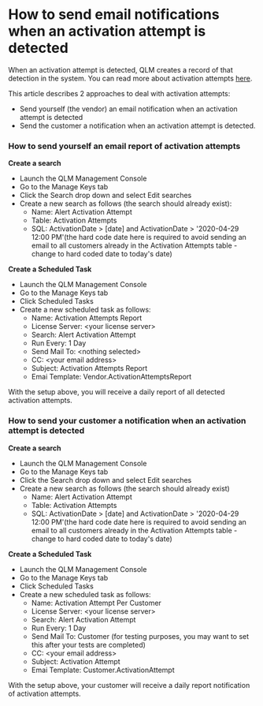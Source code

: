 # How to send email notifications when an activation attempt is detected

When an activation attempt is detected, QLM creates a record of that detection in the system. You can read more about activation attempts [here](https://support.soraco.co/hc/en-us/articles/360042944151).

This article describes 2 approaches to deal with activation attempts:&#x20;

* Send yourself (the vendor) an email notification when an activation attempt is detected
* Send the customer a notification when an activation attempt is detected.

### How to send yourself an email report of activation attempts

**Create a search**

* Launch the QLM Management Console&#x20;
* Go to the Manage Keys tab
* Click the Search drop down and select Edit searches
* Create a new search as follows (the search should already exist):
  * Name: Alert Activation Attempt
  * Table: Activation Attempts
  * SQL: ActivationDate > \[date] and ActivationDate > '2020-04-29 12:00 PM'(the hard code date here is required to avoid sending an email to all customers already in the Activation Attempts table - change to hard coded date to today's date)

**Create a Scheduled Task**

* Launch the QLM Management Console&#x20;
* Go to the Manage Keys tab
* Click Scheduled Tasks
* Create a new scheduled task as follows:
  * Name: Activation Attempts Report
  * License Server: \<your license server>
  * Search: Alert Activation Attempt
  * Run Every: 1 Day
  * Send Mail To: \<nothing selected>
  * CC: \<your email address>
  * Subject: Activation Attempts Report
  * Emai Template: Vendor.ActivationAttemptsReport

With the setup above, you will receive a daily report of all detected activation attempts.

### How to send your customer a notification when an activation attempt is detected

**Create a search**

* Launch the QLM Management Console&#x20;
* Go to the Manage Keys tab
* Click the Search drop down and select Edit searches
* Create a new search as follows (the search should already exist)
  * Name: Alert Activation Attempt
  * Table: Activation Attempts
  * SQL: ActivationDate > \[date] and ActivationDate > '2020-04-29 12:00 PM'(the hard code date here is required to avoid sending an email to all customers already in the Activation Attempts table - change to hard coded date to today's date)

**Create a Scheduled Task**

* Launch the QLM Management Console&#x20;
* Go to the Manage Keys tab
* Click Scheduled Tasks
* Create a new scheduled task as follows:
  * Name: Activation Attempt Per Customer
  * License Server: \<your license server>
  * Search: Alert Activation Attempt
  * Run Every: 1 Day
  * Send Mail To: Customer (for testing purposes, you may want to set this after your tests are completed)
  * CC: \<your email address>
  * Subject: Activation Attempt
  * Emai Template: Customer.ActivationAttempt

With the setup above, your customer will receive a daily report notification of activation attempts.

